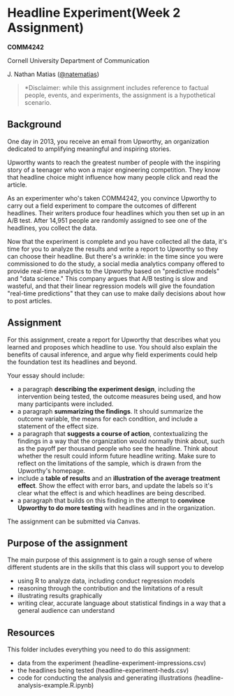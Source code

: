 # Headline Experiment(Week 2 Assignment)

**COMM4242**

Cornell University Department of Communication

J. Nathan Matias ([@natematias](https://twitter.com/natematias))

> *Disclaimer: while this assignment includes reference to factual people, events, and experiments, the assignment is a hypothetical scenario.

## Background

One day in 2013, you receive an email from Upworthy, an organization dedicated to amplifying meaningful and inspiring stories. 

Upworthy wants to reach the greatest number of people with the inspiring story of a teenager who won a major engineering competition. They know that headline choice might influence how many people click and read the article. 

As an experimenter who's taken COMM4242, you convince Upworthy to carry out a field experiment to compare the outcomes of different headlines. Their writers produce four headlines which you then set up in an A/B test. After 14,951 people are randomly assigned to see one of the headlines, you collect the data.

Now that the experiment is complete and you have collected all the data, it's time for you to analyze the results and write a report to Upworthy so they can choose their headline. But there's a wrinkle: in the time since you were commissioned to do the study, a social media analytics company offered to provide real-time analytics to the Upworthy based on "predictive models" and "data science." This company argues that A/B testing is slow and wasteful, and that their linear regression models will give the foundation "real-time predictions" that they can use to make daily decisions about how to post articles.

## Assignment
For this assignment, create a report for Upworthy that describes what you learned and proposes which headline to use. You should also explain the benefits of causal inference, and argue why field experiments could help the foundation test its headlines and beyond.

Your essay should include:

* a paragraph **describing the experiment design**, including the intervention being tested, the outcome measures being used, and how many participants were included.
* a paragraph **summarizing the findings**. It should summarize the outcome variable, the means for each condition, and include a statement of the effect size.
* a paragraph that **suggests a course of action**, contextualizing the findings in a way that the organization would normally think about, such as the payoff per thousand people who see the headline. Think about whether the result could inform future headline writing. Make sure to reflect on the limitations of the sample, which is drawn from the Upworthy's homepage.
* include a **table of results** and an **illustration of the average treatment effect**. Show the effect with error bars, and update the labels so it's clear what the effect is and which headlines are being described.
* a paragraph that builds on this finding in the attempt to **convince Upworthy to do more testing** with headlines and in the organization.

The assignment can be submitted via Canvas.

## Purpose of the assignment
The main purpose of this assignment is to gain a rough sense of where different students are in the skills that this class will support you to develop

* using R to analyze data, including conduct regression models
* reasoning through the contribution and the limitations of a result
* illustrating results graphically
* writing clear, accurate language about statistical findings in a way that a general audience can understand

## Resources
This folder includes everything you need to do this assignment:
* data from the experiment (headline-experiment-impressions.csv)
* the headlines being tested (headline-experiment-heds.csv)
* code for conducting the analysis and generating illustrations (headline-analysis-example.R.ipynb)
